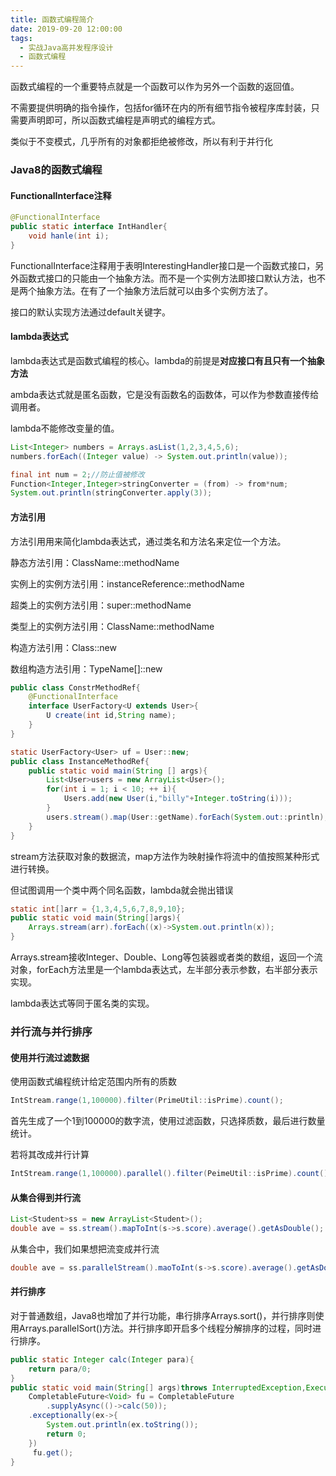 ```yaml
---
title: 函数式编程简介
date: 2019-09-20 12:00:00
tags:
  - 实战Java高并发程序设计
  - 函数式编程
---
```


函数式编程的一个重要特点就是一个函数可以作为另外一个函数的返回值。

不需要提供明确的指令操作，包括for循环在内的所有细节指令被程序库封装，只需要声明即可，所以函数式编程是声明式的编程方式。

类似于不变模式，几乎所有的对象都拒绝被修改，所以有利于并行化

### Java8的函数式编程

#### FunctionalInterface注释

```java
@FunctionalInterface
public static interface IntHandler{
	void hanle(int i);
}
```

FunctionalInterface注释用于表明InterestingHandler接口是一个函数式接口，另外函数式接口的只能由一个抽象方法。而不是一个实例方法即接口默认方法，也不是两个抽象方法。在有了一个抽象方法后就可以由多个实例方法了。

接口的默认实现方法通过default关键字。

#### lambda表达式

lambda表达式是函数式编程的核心。lambda的前提是**对应接口有且只有一个抽象方法**

ambda表达式就是匿名函数，它是没有函数名的函数体，可以作为参数直接传给调用者。

lambda不能修改变量的值。

```java
List<Integer> numbers = Arrays.asList(1,2,3,4,5,6);
numbers.forEach((Integer value) -> System.out.println(value));
```

```java
final int num = 2;//防止值被修改
Function<Integer,Integer>stringConverter = (from) -> from*num;
System.out.println(stringConverter.apply(3));
```

#### 方法引用

方法引用用来简化lambda表达式，通过类名和方法名来定位一个方法。

静态方法引用：ClassName::methodName

实例上的实例方法引用：instanceReference::methodName

超类上的实例方法引用：super::methodName

类型上的实例方法引用：ClassName::methodName

构造方法引用：Class::new

数组构造方法引用：TypeName[]::new

```java
public class ConstrMethodRef{
    @FunctionalInterface
    interface UserFactory<U extends User>{
        U create(int id,String name);
    }
}

static UserFactory<User> uf = User::new;
public class InstanceMethodRef{
    public static void main(String [] args){
        List<User>users = new ArrayList<User>();
        for(int i = 1; i < 10; ++ i){
            Users.add(new User(i,"billy"+Integer.toString(i)));
        }
        users.stream().map(User::getName).forEach(System.out::println);
    }
}
```

stream方法获取对象的数据流，map方法作为映射操作将流中的值按照某种形式进行转换。

但试图调用一个类中两个同名函数，lambda就会抛出错误

```java
static int[]arr = {1,3,4,5,6,7,8,9,10};
public static void main(String[]args){
    Arrays.stream(arr).forEach((x)->System.out.println(x));
}
```

Arrays.stream接收Integer、Double、Long等包装器或者类的数组，返回一个流对象，forEach方法里是一个lambda表达式，左半部分表示参数，右半部分表示实现。

lambda表达式等同于匿名类的实现。

### 并行流与并行排序

#### 使用并行流过滤数据

使用函数式编程统计给定范围内所有的质数

```java
IntStream.range(1,100000).filter(PrimeUtil::isPrime).count();
```

首先生成了一个1到100000的数字流，使用过滤函数，只选择质数，最后进行数量统计。

若将其改成并行计算

```java
IntStream.range(1,100000).parallel().filter(PeimeUtil::isPrime).count();
```

#### 从集合得到并行流

```java
List<Student>ss = new ArrayList<Student>();
double ave = ss.stream().mapToInt(s->s.score).average().getAsDouble();
```

从集合中，我们如果想把流变成并行流

```java
double ave = ss.parallelStream().maoToInt(s->s.score).average().getAsDouble();
```

#### 并行排序

对于普通数组，Java8也增加了并行功能，串行排序Arrays.sort()，并行排序则使用Arrays.parallelSort()方法。并行排序即开启多个线程分解排序的过程，同时进行排序。

```java
public static Integer calc(Integer para){
    return para/0;
}
public static void main(String[] args)throws InterruptedException,ExecutionException{
    CompletableFuture<Void> fu = CompletableFuture
        .supplyAsync(()->calc(50));
    .exceptionally(ex->{
        System.out.println(ex.toString());
        return 0;
    })
     fu.get();
}
```
